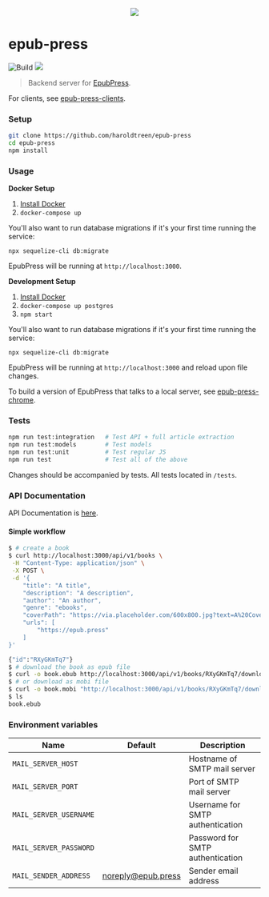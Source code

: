 <p align="center"><img src="https://cloud.githubusercontent.com/assets/1745854/14191006/397082b2-f75b-11e5-9f5b-6016d069556b.png"/>
</p>

# epub-press

![Build](https://github.com/haroldtreen/epub-press/workflows/Build/badge.svg?branch=master)
<a href="https://codeclimate.com/github/haroldtreen/epub-press/maintainability"><img src="https://api.codeclimate.com/v1/badges/444d1c975273b32ee0f1/maintainability" /></a>

> Backend server for [EpubPress](https://epub.press).

For clients, see [epub-press-clients](https://github.com/haroldtreen/epub-press-clients).

### Setup

```bash
git clone https://github.com/haroldtreen/epub-press
cd epub-press
npm install
```

### Usage

**Docker Setup**

1.  [Install Docker](https://docs.docker.com/engine/installation/)
1.  `docker-compose up`

You'll also want to run database migrations if it's your first time running the service:

`npx sequelize-cli db:migrate`

EpubPress will be running at `http://localhost:3000`.

**Development Setup**

1.  [Install Docker](https://docs.docker.com/engine/installation/)
1.  `docker-compose up postgres`
1.  `npm start`

You'll also want to run database migrations if it's your first time running the service:

`npx sequelize-cli db:migrate`

EpubPress will be running at `http://localhost:3000` and reload upon file changes.

To build a version of EpubPress that talks to a local server, see
[epub-press-chrome](https://github.com/haroldtreen/epub-press-clients/tree/master/packages/epub-press-chrome#usage-with-local-server).

### Tests

```bash
npm run test:integration   # Test API + full article extraction
npm run test:models        # Test models
npm run test:unit          # Test regular JS
npm run test               # Test all of the above
```

Changes should be accompanied by tests. All tests located in `/tests`.

### API Documentation

API Documentation is [here](./API.md).

#### Simple workflow
```sh
$ # create a book
$ curl http://localhost:3000/api/v1/books \
 -H "Content-Type: application/json" \
 -X POST \
 -d '{
    "title": "A title",
    "description": "A description",
    "author": "An author",
    "genre": "ebooks",
    "coverPath": "https://via.placeholder.com/600x800.jpg?text=A%20Cover",
    "urls": [
        "https://epub.press"
    ]
}'

{"id":"RXyGKmTq7"}
$ # download the book as epub file 
$ curl -o book.ebub http://localhost:3000/api/v1/books/RXyGKmTq7/download
$ # or download as mobi file
$ curl -o book.mobi "http://localhost:3000/api/v1/books/RXyGKmTq7/download?filetype=mobi"
$ ls
book.ebub
```

### Environment variables

| Name                   | Default            | Description                       |
|------------------------|--------------------|-----------------------------------|
| `MAIL_SERVER_HOST`     |                    | Hostname of SMTP mail server      |
| `MAIL_SERVER_PORT`     |                    | Port of SMTP mail server          |
| `MAIL_SERVER_USERNAME` |                    | Username for SMTP authentication  |
| `MAIL_SERVER_PASSWORD` |                    | Password for SMTP authentication  |
| `MAIL_SENDER_ADDRESS`  | noreply@epub.press | Sender email address              |
